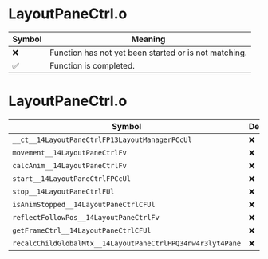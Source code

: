 # LayoutPaneCtrl.o
| Symbol | Meaning 
| ------------- | ------------- 
| :x: | Function has not yet been started or is not matching. 
| :white_check_mark: | Function is completed. 


# LayoutPaneCtrl.o
| Symbol | Decompiled? |
| ------------- | ------------- |
| `__ct__14LayoutPaneCtrlFP13LayoutManagerPCcUl` | :x: |
| `movement__14LayoutPaneCtrlFv` | :x: |
| `calcAnim__14LayoutPaneCtrlFv` | :x: |
| `start__14LayoutPaneCtrlFPCcUl` | :x: |
| `stop__14LayoutPaneCtrlFUl` | :x: |
| `isAnimStopped__14LayoutPaneCtrlCFUl` | :x: |
| `reflectFollowPos__14LayoutPaneCtrlFv` | :x: |
| `getFrameCtrl__14LayoutPaneCtrlCFUl` | :x: |
| `recalcChildGlobalMtx__14LayoutPaneCtrlFPQ34nw4r3lyt4Pane` | :x: |
